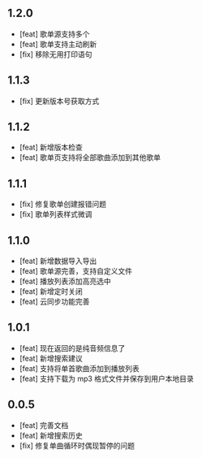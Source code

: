 ## 1.2.0

- [feat] 歌单源支持多个
- [feat] 歌单支持主动刷新
- [fix] 移除无用打印语句

## 1.1.3

- [fix] 更新版本号获取方式

## 1.1.2

- [feat] 新增版本检查
- [feat] 歌单页支持将全部歌曲添加到其他歌单

## 1.1.1

- [fix] 修复歌单创建报错问题
- [fix] 歌单列表样式微调

## 1.1.0

- [feat] 新增数据导入导出
- [feat] 歌单源完善，支持自定义文件
- [feat] 播放列表添加高亮选中
- [feat] 新增定时关闭
- [feat] 云同步功能完善

## 1.0.1

- [feat] 现在返回的是纯音频信息了
- [feat] 新增搜索建议
- [feat] 支持将单首歌曲添加到播放列表
- [feat] 支持下载为 mp3 格式文件并保存到用户本地目录

## 0.0.5

- [feat] 完善文档
- [feat] 新增搜索历史
- [fix] 修复单曲循环时偶现暂停的问题
